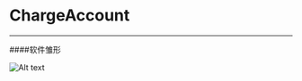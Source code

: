 # ChargeAccount
----------------
####软件雏形

 ![Alt text](https://github.com/wenmagi/ChargeAccount/tree/master/app/readmeRes/charge_account.png)
